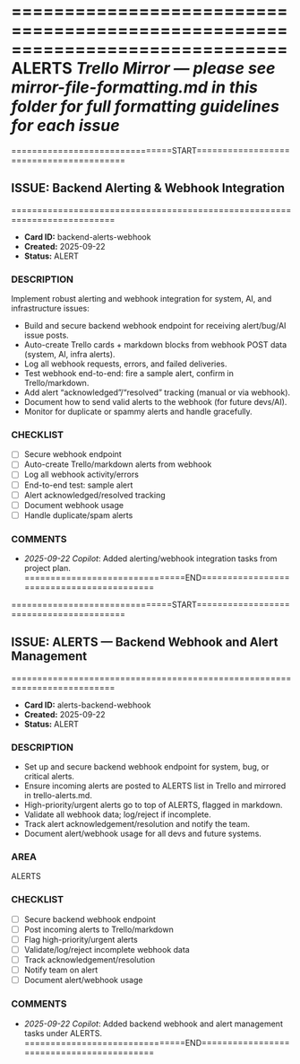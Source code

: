 ==============================================================================
ALERTS
*Trello Mirror — please see mirror-file-formatting.md in this folder for full formatting guidelines for each issue*
==============================================================================

===============================START========================================
## ISSUE: Backend Alerting & Webhook Integration
==========================================================================
- **Card ID:** backend-alerts-webhook
- **Created:** 2025-09-22
- **Status:** ALERT
### DESCRIPTION
Implement robust alerting and webhook integration for system, AI, and infrastructure issues:
- Build and secure backend webhook endpoint for receiving alert/bug/AI issue posts.
- Auto-create Trello cards + markdown blocks from webhook POST data (system, AI, infra alerts).
- Log all webhook requests, errors, and failed deliveries.
- Test webhook end-to-end: fire a sample alert, confirm in Trello/markdown.
- Add alert “acknowledged”/“resolved” tracking (manual or via webhook).
- Document how to send valid alerts to the webhook (for future devs/AI).
- Monitor for duplicate or spammy alerts and handle gracefully.
### CHECKLIST
- [ ] Secure webhook endpoint
- [ ] Auto-create Trello/markdown alerts from webhook
- [ ] Log all webhook activity/errors
- [ ] End-to-end test: sample alert
- [ ] Alert acknowledged/resolved tracking
- [ ] Document webhook usage
- [ ] Handle duplicate/spam alerts
### COMMENTS
- *2025-09-22 Copilot*: Added alerting/webhook integration tasks from project plan.
===============================END==========================================

===============================START========================================
## ISSUE: ALERTS — Backend Webhook and Alert Management
==========================================================================
- **Card ID:** alerts-backend-webhook
- **Created:** 2025-09-22
- **Status:** ALERT
### DESCRIPTION
- Set up and secure backend webhook endpoint for system, bug, or critical alerts.
- Ensure incoming alerts are posted to ALERTS list in Trello and mirrored in trello-alerts.md.
- High-priority/urgent alerts go to top of ALERTS, flagged in markdown.
- Validate all webhook data; log/reject if incomplete.
- Track alert acknowledgement/resolution and notify the team.
- Document alert/webhook usage for all devs and future systems.
### AREA
ALERTS
### CHECKLIST
- [ ] Secure backend webhook endpoint
- [ ] Post incoming alerts to Trello/markdown
- [ ] Flag high-priority/urgent alerts
- [ ] Validate/log/reject incomplete webhook data
- [ ] Track acknowledgement/resolution
- [ ] Notify team on alert
- [ ] Document alert/webhook usage
### COMMENTS
- *2025-09-22 Copilot*: Added backend webhook and alert management tasks under ALERTS.
===============================END==========================================
